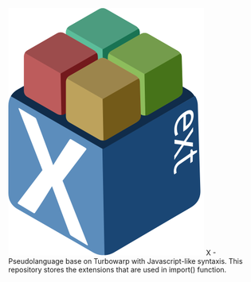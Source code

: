 <img src="logo.svg">
X - Pseudolanguage base on Turbowarp with Javascript-like syntaxis. This repository stores the extensions that are used in import() function.

